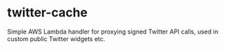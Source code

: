 # twitter-cache

Simple AWS Lambda handler for proxying signed Twitter API calls, used in custom public Twitter widgets etc.
